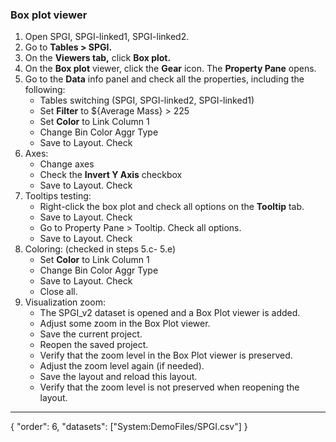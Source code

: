 ### Box plot viewer

1. Open SPGI, SPGI-linked1, SPGI-linked2.
2. Go to **Tables > SPGI.**
3. On the **Viewers tab,** click **Box plot.**
4. On the **Box plot** viewer, click the **Gear** icon. The **Property Pane** opens.
5. Go to the **Data** info panel and check all the properties, including the following:
    - Tables switching (SPGI, SPGI-linked2, SPGI-linked1)
    - Set **Filter** to ${Average Mass} > 225
    - Set **Color** to Link Column 1
    - Change Bin Color Aggr Type
    - Save to Layout. Check
6. Axes:
    - Change axes
    - Check the **Invert Y Axis** checkbox
    - Save to Layout. Check
7. Tooltips testing:
    - Right-click the box plot and check all options on the **Tooltip** tab.
    - Save to Layout. Check
    - Go to Property Pane > Tooltip. Check all options.
    - Save to Layout. Check
8. Coloring: (checked in steps 5.c- 5.e)
    - Set **Color** to Link Column 1
    - Change Bin Color Aggr Type
    - Save to Layout. Check 
    - Close all.
9. Visualization zoom:
    - The SPGI_v2 dataset is opened and a Box Plot viewer is added.
    - Adjust some zoom in the Box Plot viewer.
    - Save the current project. 
    - Reopen the saved project.
    - Verify that the zoom level in the Box Plot viewer is preserved.
    - Adjust the zoom level again (if needed).
    - Save the layout and reload this layout.
    - Verify that the zoom level is not preserved when reopening the layout.


---
{
  "order": 6,
  "datasets": ["System:DemoFiles/SPGI.csv"]
}